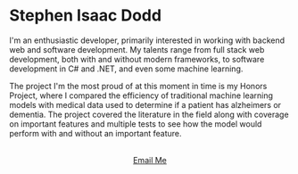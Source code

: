 <h1> Stephen Isaac Dodd </h1>

<p align:"center">
I'm an enthusiastic developer, primarily interested in working with backend web and software development. My talents range from full stack web development, both with and without modern frameworks, to software development in C# and .NET, and even some machine learning.

The project I'm the most proud of at this moment in time is my Honors Project, where I compared the efficiency of traditional machine learning models with medical data used to determine if a patient has alzheimers or dementia. The project covered the literature in the field along with coverage on important features and multiple tests to see how the model would perform with and without an important feature.
<br>
<br>
<div align="center">

[Email Me](mailto:isaacdodd1601@gmail.com)
</div>
</p>